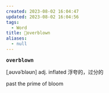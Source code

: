 ```yaml
---
created: 2023-08-02 16:04:47
updated: 2023-08-02 16:04:56
tags:
  - Word
title: 📖overblown
aliases:
  - null
---
```


<pre><strong>overblown</strong></pre>
[ˌəʊvəˈbləʊn]
adj. inflated 浮夸的，过分的

past the prime of bloom